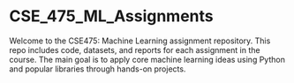 # CSE_475_ML_Assignments
Welcome to the CSE475: Machine Learning assignment repository. This repo includes code, datasets, and reports for each assignment in the course. The main goal is to apply core machine learning ideas using Python and popular libraries through hands-on projects.
